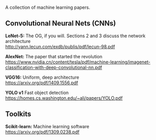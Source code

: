 A collection of machine learning papers.     

## Convolutional Neural Nets (CNNs)   

**LeNet-5:** The OG, if you will. Sections 2 and 3 discuss the network architecture    
http://yann.lecun.com/exdb/publis/pdf/lecun-98.pdf     

**AlexNet:** The paper that started the revolution    
https://www.nvidia.cn/content/tesla/pdf/machine-learning/imagenet-classification-with-deep-convolutional-nn.pdf     

**VGG16:** Uniform, deep architecture     
https://arxiv.org/pdf/1409.1556.pdf

**YOLO v1** Fast object detection   
https://homes.cs.washington.edu/~ali/papers/YOLO.pdf

## Toolkits
**Scikit-learn:** Machine learning software     
https://arxiv.org/pdf/1309.0238.pdf

